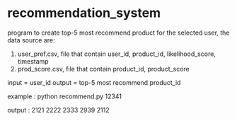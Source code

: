 # recommendation_system
program to create top-5 most recommend product for the selected user, the data source are:
1. user_pref.csv, file that contain user_id, product_id, likelihood_score, timestamp
2. prod_score.csv, file that contain product_id, product_score

input = user_id
output = top-5 most recommend product_id

example : 
python recommend.py 12341

output :
2121
2222
2333
2939
2112
